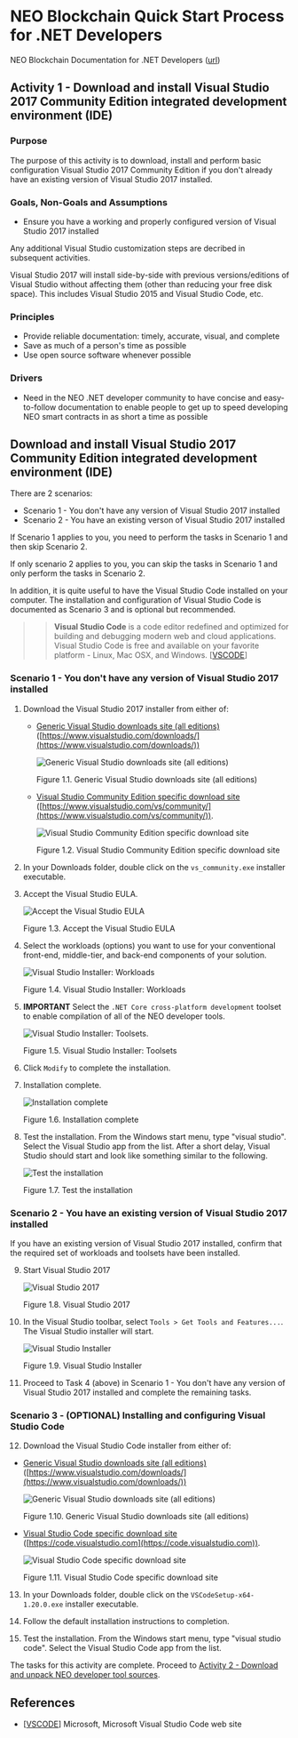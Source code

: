 # NEO Blockchain Quick Start Process for .NET Developers

NEO Blockchain Documentation for .NET Developers ([url](https://github.com/mwherman2000/neo-windocs/tree/master/windocs))

## Activity 1 - Download and install Visual Studio 2017 Community Edition integrated development environment (IDE)

### Purpose

The purpose of this activity is to download, install and perform basic configuration Visual Studio 2017 Community Edition if you don't already have an existing version of Visual Studio 2017 installed.

### Goals, Non-Goals and Assumptions

* Ensure you have a working and properly configured version of Visual Studio 2017 installed

Any additional Visual Studio customization steps are decribed in subsequent activities.

Visual Studio 2017 will install side-by-side with previous versions/editions of Visual Studio without affecting them (other than reducing your free disk space). This includes Visual Studio 2015 and Visual Studio Code, etc.

### Principles

* Provide reliable documentation: timely, accurate, visual, and complete
* Save as much of a person's time as possible
* Use open source software whenever possible

### Drivers

* Need in the NEO .NET developer community to have concise and easy-to-follow documentation to enable people to get up to speed developing NEO smart contracts in as short a time as possible

## Download and install Visual Studio 2017 Community Edition integrated development environment (IDE)

There are 2 scenarios:
* Scenario 1 - You don't have any version of Visual Studio 2017 installed
* Scenario 2 - You have an existing verson of Visual Studio 2017 installed

If Scenario 1 applies to you, you need to perform the tasks in Scenario 1 and then skip Scenario 2.

If only scenario 2 applies to you, you can skip the tasks in Scenario 1 and only perform the tasks in Scenario 2.

In addition, it is quite useful to have the Visual Studio Code installed on your computer. The installation and configuration of Visual Studio Code is documented as Scenario 3 and is optional but recommended.
>> **Visual Studio Code** is a code editor redefined and optimized for building and debugging modern web and cloud applications. Visual Studio Code is free and available on your favorite platform - Linux, Mac OSX, and Windows. [[VSCODE](https://code.visualstudio.com/)]

### Scenario 1 - You don't have any version of Visual Studio 2017 installed

1. Download the Visual Studio 2017 installer from either of:
   * [Generic Visual Studio downloads site (all editions)](https://www.visualstudio.com/downloads/) ([https://www.visualstudio.com/downloads/](https://www.visualstudio.com/downloads/))

     ![Generic Visual Studio downloads site (all editions)](./images/01-installvisualstudio/VS2017DownloadsMarked1.png)
  
     Figure 1.1. Generic Visual Studio downloads site (all editions)

   * [Visual Studio Community Edition specific download site](https://www.visualstudio.com/vs/community/) ([https://www.visualstudio.com/vs/community/](https://www.visualstudio.com/vs/community/)).

     ![Visual Studio Community Edition specific download site](./images/01-installvisualstudio/VS2017CommunityDownloadSite.png)
  
     Figure 1.2. Visual Studio Community Edition specific download site

2. In your Downloads folder, double click on the `vs_community.exe` installer executable.

3. Accept the Visual Studio EULA.

    ![Accept the Visual Studio EULA](./images/01-installvisualstudio/VS2017CommunityEULA.png)

    Figure 1.3. Accept the Visual Studio EULA

4. Select the workloads (options) you want to use for your conventional front-end, middle-tier, and back-end components of your solution.
    
    ![Visual Studio Installer: Workloads](./images/01-installvisualstudio/VS2017CommunityWorkloads0.png)

    Figure 1.4. Visual Studio Installer: Workloads

5. **IMPORTANT** Select the `.NET Core cross-platform development` toolset to enable compilation of all of the NEO developer tools.

    ![Visual Studio Installer: Toolsets.](./images/01-installvisualstudio/VS2017CommunityWorkloads1.png)

    Figure 1.5. Visual Studio Installer: Toolsets

6. Click `Modify` to complete the installation.

7. Installation complete.

    ![Installation complete](./images/01-installvisualstudio/VS2017CommunityInstallComplete.png)

    Figure 1.6. Installation complete

8. Test the installation. From the Windows start menu, type "visual studio".  Select the Visual Studio app from the list. After a short delay, Visual Studio should start and look like something similar to the following.

    ![Test the installation](./images/01-installvisualstudio/VS2017Home.png)

    Figure 1.7. Test the installation

### Scenario 2 - You have an existing version of Visual Studio 2017 installed

If you have an existing version of Visual Studio 2017 installed, confirm that the required set of workloads and toolsets have been installed.

9. Start Visual Studio 2017

    ![Visual Studio 2017](./images/01-installvisualstudio/VS2017Home.png)

    Figure 1.8. Visual Studio 2017

10. In the Visual Studio toolbar, select `Tools > Get Tools and Features...`. The Visual Studio installer will start.

    ![Visual Studio Installer](./images/01-installvisualstudio/VS2017CommunityWorkloads0.png)

    Figure 1.9. Visual Studio Installer

11. Proceed to Task 4 (above) in Scenario 1 - You don't have any version of Visual Studio 2017 installed and complete the remaining tasks.

### Scenario 3 - (OPTIONAL) Installing and configuring Visual Studio Code

12. Download the Visual Studio Code installer from either of:
  * [Generic Visual Studio downloads site (all editions)](https://www.visualstudio.com/downloads/) ([https://www.visualstudio.com/downloads/](https://www.visualstudio.com/downloads/))

    ![Generic Visual Studio downloads site (all editions)](./images/01-installvisualstudio/VS2017DownloadsMarked2.png)
  
    Figure 1.10. Generic Visual Studio downloads site (all editions)

  * [Visual Studio Code specific download site](https://code.visualstudio.com) ([https://code.visualstudio.com](https://code.visualstudio.com)).

      ![Visual Studio Code specific download site](./images/01-installvisualstudio/VSCodeDownloadsSite.png)
  
    Figure 1.11. Visual Studio Code specific download site

13. In your Downloads folder, double click on the `VSCodeSetup-x64-1.20.0.exe` installer executable.

14. Follow the default installation instructions to completion.

15. Test the installation. From the Windows start menu, type "visual studio code".  Select the Visual Studio Code app from the list.

The tasks for this activity are complete. Proceed to [Activity 2 - Download and unpack NEO developer tool sources](./02-downloadneodevtoolsrc.md).

## References

* [[VSCODE](https://code.visualstudio.com/)] Microsoft, Microsoft Visual Studio Code web site
